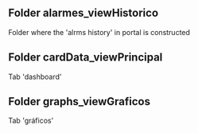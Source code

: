 ## Folder alarmes_viewHistorico
Folder where the 'alrms history' in portal is constructed

## Folder cardData_viewPrincipal
Tab 'dashboard'

## Folder graphs_viewGraficos
Tab 'gráficos'